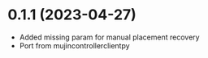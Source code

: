 # 0.1.1 (2023-04-27)

- Added missing param for manual placement recovery
- Port from mujincontrollerclientpy